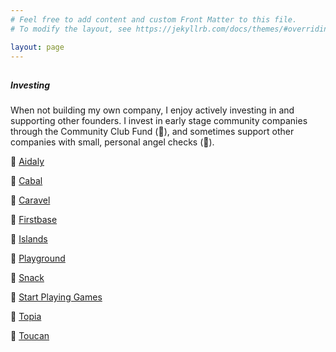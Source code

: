 ```yaml
---
# Feel free to add content and custom Front Matter to this file.
# To modify the layout, see https://jekyllrb.com/docs/themes/#overriding-theme-defaults

layout: page
---
```

<!--Recent Posts-->
<section>
  <div class="mini-section">
    <div class="row flex-center">
        <h1 class="m-0"><i class="fad fa-starfighter"></i></h1>
        <h5 class="m-0 mt-1"><span class="text-bold">Investing</span></h5>
    </div>
    <div class="row">
      <p>When not building my own company, I enjoy actively investing in and supporting other founders. I invest in early stage community companies through the Community Club Fund (🕺), and sometimes support other companies with small, personal angel checks (🍵).</p>
    </div>
    <div class="row">
      <p>🍵 <a href="https://www.aidaly.co/" class="hover-link" target="_blank">Aidaly</a> </p>
      <p>🍵 <a href="https://getcabal.com/" class="hover-link" target="_blank">Cabal</a> </p>
      <p>🕺 <a href="https://www.caravelapp.com/" class="hover-link" target="_blank">Caravel</a> </p>
      <p>🍵 <a href="https://www.firstbasehq.com/" class="hover-link" target="_blank">Firstbase</a> </p>
      <p>🕺 <a href="https://islands.xyz/" class="hover-link" target="_blank">Islands</a> </p>
      <p>🕺 <a href="https://playgroundapp.com/" class="hover-link" target="_blank">Playground</a> </p>
      <p>🍵 <a href="https://www.thesnackapp.com/" class="hover-link" target="_blank">Snack </a> </p>
      <p>🕺 <a href="https://startplaying.games/" class="hover-link" target="_blank">Start Playing Games</a> </p>
      <p>🕺 <a href="https://topia.io/" class="hover-link" target="_blank">Topia</a> </p>
      <p>🕺 <a href="https://www.toucan.events/" class="hover-link" target="_blank">Toucan</a> </p>
    </div>
  </div>
  </section>